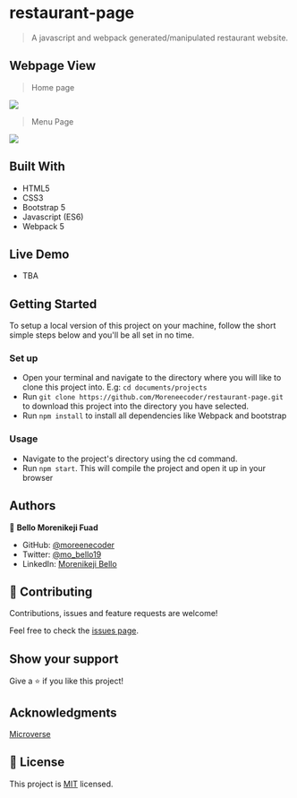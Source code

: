 # restaurant-page
> A javascript and webpack generated/manipulated restaurant website.

## Webpage View

> Home page
> 
![](https://user-images.githubusercontent.com/38987207/125872728-e407654b-9e7f-4077-af00-0020f3490ae9.png)

> Menu Page
> 
![](https://user-images.githubusercontent.com/38987207/125872830-1a98c0f0-327b-4c33-99f0-ae6612df7c54.png)

## Built With
* HTML5
* CSS3
* Bootstrap 5
* Javascript (ES6)
* Webpack 5

## Live Demo
* TBA

## Getting Started
To setup a local version of this project on your machine, follow the short simple steps below and you'll be all set in no time.

### Set up
* Open your terminal and navigate to the directory where you will like to clone this project into. E.g: `cd documents/projects`
* Run `git clone https://github.com/Moreneecoder/restaurant-page.git` to download this project into the directory you have selected.
* Run `npm install` to install all dependencies like Webpack and bootstrap

### Usage
* Navigate to the project's directory using the cd command.
* Run `npm start`. This will compile the project and open it up in your browser

## Authors

👤 **Bello Morenikeji Fuad**

- GitHub: [@moreenecoder](https://github.com/Moreneecoder)
- Twitter: [@mo_bello19](https://twitter.com/mo_bello19)
- LinkedIn: [Morenikeji Bello](https://linkedin.com/morenikeji-bello)

## 🤝 Contributing

Contributions, issues and feature requests are welcome!

Feel free to check the [issues page](issues/).

## Show your support

Give a ⭐️ if you like this project!

## Acknowledgments

[Microverse](https://microverse.org)

## 📝 License

This project is [MIT](./LICENSE) licensed.
